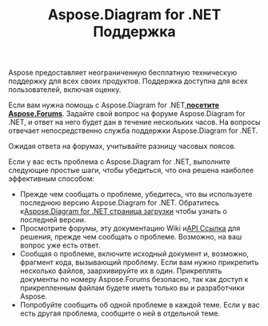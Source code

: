 ﻿---
title: Aspose.Diagram for .NET Поддержка
linktitle: Техническая поддержка
type: docs
weight: 60
url: /ru/net/technical-support/
description: "Aspose.Diagram обеспечивает преобразование форматов файлов Visio в изображения, форматы PDF, HTML, XML и XAML. Поддерживаются популярные форматы файлов: VSD, VSS, VDW, VST, VSDX, VSSX, VSTX, VSDM, VSTM и VSSM."
---
Aspose предоставляет неограниченную бесплатную техническую поддержку для всех своих продуктов. Поддержка доступна для всех пользователей, включая оценку.

 Если вам нужна помощь с Aspose.Diagram for .NET,[**посетите Aspose.Forums**](https://forum.aspose.com/c/diagram/17). Задайте свой вопрос на форуме Aspose.Diagram for .NET, и ответ на него будет дан в течение нескольких часов. На вопросы отвечает непосредственно служба поддержки Aspose.Diagram for .NET.

Ожидая ответа на форумах, учитывайте разницу часовых поясов.

Если у вас есть проблема с Aspose.Diagram for .NET, выполните следующие простые шаги, чтобы убедиться, что она решена наиболее эффективным способом:

-  Прежде чем сообщать о проблеме, убедитесь, что вы используете последнюю версию Aspose.Diagram for .NET. Обратитесь к[Aspose.Diagram for .NET страница загрузки](https://www.nuget.org/packages/Aspose.Diagram/) чтобы узнать о последней версии.
-  Просмотрите форумы, эту документацию Wiki и[API Ссылка](https://reference.aspose.com/diagram/net) для решения, прежде чем сообщать о проблеме. Возможно, на ваш вопрос уже есть ответ.
- Сообщая о проблеме, включите исходный документ и, возможно, фрагмент кода, вызывающий проблему. Если вам нужно прикрепить несколько файлов, заархивируйте их в один. Прикреплять документы по номеру Aspose.Forums безопасно, так как доступ к прикрепленным файлам будете иметь только вы и разработчики Aspose.
- Попробуйте сообщить об одной проблеме в каждой теме. Если у вас есть другая проблема, сообщите о ней в отдельной теме.

